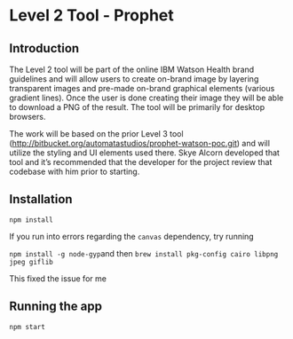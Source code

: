 # Level 2 Tool - Prophet

## Introduction

The Level 2 tool will be part of the online IBM Watson Health brand guidelines and will allow users to create on-brand image by layering transparent images and pre-made on-brand graphical elements (various gradient lines). Once the user is done creating their image they will be able to download a PNG of the result. The tool will be primarily for desktop browsers.

The work will be based on the prior Level 3 tool (http://bitbucket.org/automatastudios/prophet-watson-poc.git) and will utilize the styling and UI elements used there. Skye Alcorn developed that tool and it’s recommended that the developer for the project review that codebase with him prior to starting.

## Installation

`npm install`

If you run into errors regarding the `canvas` dependency, try running

`npm install -g node-gyp`and then
`brew install pkg-config cairo libpng jpeg giflib`

This fixed the issue for me

## Running the app

`npm start`
